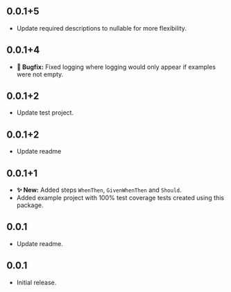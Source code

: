 ## 0.0.1+5

* Update required descriptions to nullable for more flexibility.

## 0.0.1+4

* **🐛️ Bugfix:** Fixed logging where logging would only appear if examples were not empty.

## 0.0.1+2

* Update test project.

## 0.0.1+2

* Update readme

## 0.0.1+1

* **✨ New:** Added steps `WhenThen`, `GivenWhenThen` and `Should`.
* Added example project with 100% test coverage tests created using this package.

## 0.0.1

* Update readme.

## 0.0.1

* Initial release.

